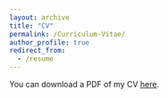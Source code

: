 ```yaml
---
layout: archive
title: "CV"
permalink: /Curriculum-Vitae/
author_profile: true
redirect_from:
  - /resume
---
```


You can download a PDF of my CV [here](http://skarceski.github.io/files/Steven_Karceski_CV.pdf).
